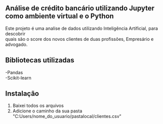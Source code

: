  ## Análise de crédito bancário utilizando  Jupyter como ambiente virtual e o Python

 Este projeto é uma analise de dados utilizando Inteligência Artificial, para descobrir<br> quais são o score dos novos clientes de duas  profissões, Empresário e advogado.
## Bibliotecas utilizadas
-Pandas
<br>
-Scikit-learn

## Instalação
1. Baixei todos os arquivos
2. Adicione o caminho da sua pasta "C:Users/nome_do_usuario/pastalocal/clientes.csv"
